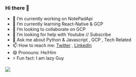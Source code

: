### Hi there 👋


- 🔭 I’m currently working on NotePadApi
- 🌱 I’m currently learning React-Native & GCP
- 👯 I’m looking to collaborate on GCP
- 🤔 I’m looking for help with Youtube // Subscribe
- 💬 Ask me about Python & Javascript , GCP , Tech Related
- 📫 How to reach me: [Twitter](https://twitter.com/Spantheslayer) , [LinkedIn](https://www.linkedin.com/in/supriyo-sarkar-933ba8190/)
- 😄 Pronouns: He/Him
- ⚡ Fun fact: I am lazy Guy 


![](https://github-readme-stats.vercel.app/api?username=spantheslayer&show_icons=true&theme=merko)
